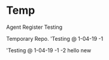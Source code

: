 # Temp
Agent Register Testing


Temporary Repo.
'Testing @ 1-04-19 -1

'Testing @ 1-04-19 -1 -2
hello
new
